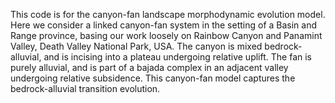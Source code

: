 This code is for the canyon-fan landscape morphodynamic evolution model. Here we consider a linked canyon-fan system in the setting of a Basin and Range province, basing our work loosely on Rainbow Canyon and Panamint Valley, Death Valley National Park, USA. The canyon is mixed bedrock-alluvial, and is incising into a plateau undergoing relative uplift. The fan is purely alluvial, and is part of a bajada complex in an adjacent valley undergoing relative subsidence. This canyon-fan model captures the bedrock-alluvial transition evolution.
